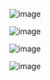 ![image](https://github.com/user-attachments/assets/c35a1a20-b09a-4fd6-9e33-e73838415624)


![image](https://github.com/user-attachments/assets/fcfd2fb8-7560-4e3a-8b6d-6a8925561cbe)


![image](https://github.com/user-attachments/assets/c6d38a1d-c9e0-49a8-83a3-14a5e7ecafaa)

![image](https://github.com/user-attachments/assets/bb92c872-ba45-44a5-90cf-5a4dfa9320fe)
